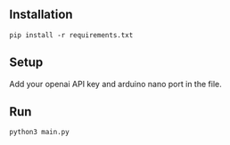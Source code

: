 
## Installation
```
pip install -r requirements.txt
```
## Setup
Add your openai API key and arduino nano port in the file.

## Run
```
python3 main.py
```
